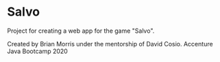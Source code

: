 # Salvo
Project for creating a web app for the game "Salvo".

Created by Brian Morris under the mentorship of David Cosio.
Accenture Java Bootcamp 2020

